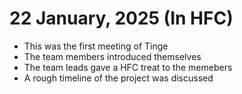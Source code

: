 # 22 January, 2025 (In HFC)

- This was the first meeting of Tinge
- The team members introduced themselves
- The team leads gave a HFC treat to the memebers
- A rough timeline of the project was discussed